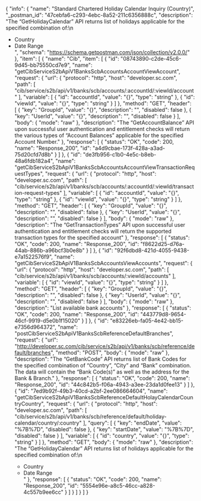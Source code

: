 {
  "info": {
    "name": "Standard Chartered Holiday Calendar Inquiry (Country)",
    "_postman_id": "47cebfa6-c293-4ebc-8a52-211c6356888c",
    "description": "The “GetHolidayCalendar” API returns list of holidays applicable for the specified combination of:\n<ul><li>Country</li><li>Date Range</li></lu>",
    "schema": "https://schema.getpostman.com/json/collection/v2.0.0/"
  },
  "item": [
    {
      "name": "Cib",
      "item": [
        {
          "id": "08743890-c2de-45c6-9d45-bb75550cd7e9",
          "name": "getCibServiceS2bApiV1BanksScbAccountsAccountViewAccount",
          "request": {
            "url": {
              "protocol": "http",
              "host": "developer.sc.com",
              "path": [
                "cib/service/s2b/api/v1/banks/scb/accounts/:accountId/:viewId/account"
              ],
              "variable": [
                {
                  "id": "accountId",
                  "value": "{}",
                  "type": "string"
                },
                {
                  "id": "viewId",
                  "value": "{}",
                  "type": "string"
                }
              ]
            },
            "method": "GET",
            "header": [
              {
                "key": "GroupId",
                "value": "{}",
                "description": "",
                "disabled": false
              },
              {
                "key": "UserId",
                "value": "{}",
                "description": "",
                "disabled": false
              }
            ],
            "body": {
              "mode": "raw"
            },
            "description": "The “GetAccountBalance” API upon successful user authentication and entitlement checks will return the various types of “Account Balances” applicable for the specified Account Number."
          },
          "response": [
            {
              "status": "OK",
              "code": 200,
              "name": "Response_200",
              "id": "a4d9cbae-173f-428a-a3ad-75d20cfd7d8b"
            }
          ]
        },
        {
          "id": "de3fb956-c1b0-4e5c-b8eb-48a6fdb182a4",
          "name": "getCibServiceS2bApiV1BanksScbAccountsAccountViewTransactionRequestTypes",
          "request": {
            "url": {
              "protocol": "http",
              "host": "developer.sc.com",
              "path": [
                "cib/service/s2b/api/v1/banks/scb/accounts/:accountId/:viewId/transaction-request-types"
              ],
              "variable": [
                {
                  "id": "accountId",
                  "value": "{}",
                  "type": "string"
                },
                {
                  "id": "viewId",
                  "value": "{}",
                  "type": "string"
                }
              ]
            },
            "method": "GET",
            "header": [
              {
                "key": "GroupId",
                "value": "{}",
                "description": "",
                "disabled": false
              },
              {
                "key": "UserId",
                "value": "{}",
                "description": "",
                "disabled": false
              }
            ],
            "body": {
              "mode": "raw"
            },
            "description": "The “GetTransactionTypes” API upon successful user authentication and entitlement checks will return the supported transaction types for the specified account"
          },
          "response": [
            {
              "status": "OK",
              "code": 200,
              "name": "Response_200",
              "id": "f8622d25-d76a-44ab-886b-a96bcf3b0e8b"
            }
          ]
        },
        {
          "id": "92f6dbd8-421d-4055-9438-e7a1522576f9",
          "name": "getCibServiceS2bApiV1BanksScbAccountsViewAccounts",
          "request": {
            "url": {
              "protocol": "http",
              "host": "developer.sc.com",
              "path": [
                "cib/service/s2b/api/v1/banks/scb/accounts/:viewId/accounts"
              ],
              "variable": [
                {
                  "id": "viewId",
                  "value": "{}",
                  "type": "string"
                }
              ]
            },
            "method": "GET",
            "header": [
              {
                "key": "GroupId",
                "value": "{}",
                "description": "",
                "disabled": false
              },
              {
                "key": "UserId",
                "value": "{}",
                "description": "",
                "disabled": false
              }
            ],
            "body": {
              "mode": "raw"
            },
            "description": "List available bank accounts"
          },
          "response": [
            {
              "status": "OK",
              "code": 200,
              "name": "Response_200",
              "id": "443779d8-9654-46cf-9919-d5e0b1f15020"
            }
          ]
        },
        {
          "id": "e83226eb-fa05-4e42-bb15-e7356d964372",
          "name": "postCibServiceS2bApiV1BanksScbReferenceDefaultBranches",
          "request": {
            "url": "http://developer.sc.com/cib/service/s2b/api/v1/banks/scb/reference/default/branches",
            "method": "POST",
            "body": {
              "mode": "raw"
            },
            "description": "The “GetBankCode” API returns list of Bank Codes for the specified combination of “Country”, “City” and “Bank” combination. The data will contain the “Bank Code(s)” as well as the address for the Bank & Branch."
          },
          "response": [
            {
              "status": "OK",
              "code": 200,
              "name": "Response_200",
              "id": "44c842b5-f06a-4943-a3ee-23da1d0fee13"
            }
          ]
        },
        {
          "id": "7ed9b92f-49b3-40cd-a2bf-2ee086664604",
          "name": "getCibServiceS2bApiV1BanksScbReferenceDefaultHolayCalendarCountryCountry",
          "request": {
            "url": {
              "protocol": "http",
              "host": "developer.sc.com",
              "path": [
                "cib/service/s2b/api/v1/banks/scb/reference/default/holiday-calendar/country/:country"
              ],
              "query": [
                {
                  "key": "endDate",
                  "value": "%7B%7D",
                  "disabled": false
                },
                {
                  "key": "startDate",
                  "value": "%7B%7D",
                  "disabled": false
                }
              ],
              "variable": [
                {
                  "id": "country",
                  "value": "{}",
                  "type": "string"
                }
              ]
            },
            "method": "GET",
            "body": {
              "mode": "raw"
            },
            "description": "The “GetHolidayCalendar” API returns list of holidays applicable for the specified combination of:\n<ul><li>Country</li><li>Date Range</li></lu>"
          },
          "response": [
            {
              "status": "OK",
              "code": 200,
              "name": "Response_200",
              "id": "5554e96e-a8c5-46cc-a828-4c557b9ee6cc"
            }
          ]
        }
      ]
    }
  ]
}